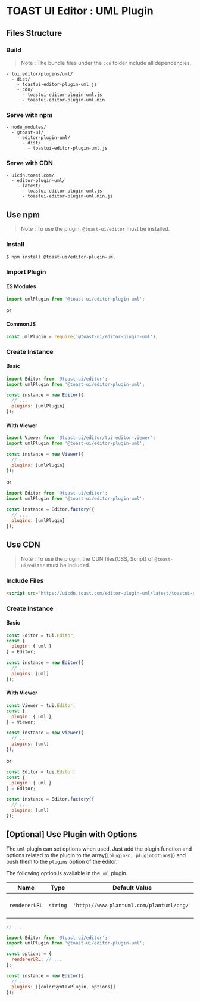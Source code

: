 # TOAST UI Editor : UML Plugin

## Files Structure

### Build

> Note : The bundle files under the `cdn` folder include all dependencies.

```
- tui.editor/plugins/uml/
  - dist/
    - toastui-editor-plugin-uml.js
    - cdn/
      - toastui-editor-plugin-uml.js
      - toastui-editor-plugin-uml.min
```

### Serve with npm

```
- node_modules/
  - @toast-ui/
    - editor-plugin-uml/
      - dist/
        - toastui-editor-plugin-uml.js
```

### Serve with CDN

```
- uicdn.toast.com/
  - editor-plugin-uml/
    - latest/
      - toastui-editor-plugin-uml.js
      - toastui-editor-plugin-uml.min.js
```

## Use npm

> Note : To use the plugin, `@toast-ui/editor` must be installed.

### Install

```sh
$ npm install @toast-ui/editor-plugin-uml
```

### Import Plugin

#### ES Modules

```js
import umlPlugin from '@toast-ui/editor-plugin-uml';
```

or

#### CommonJS

```js
const umlPlugin = require('@toast-ui/editor-plugin-uml');
```

### Create Instance

#### Basic

```js
import Editor from '@toast-ui/editor';
import umlPlugin from '@toast-ui/editor-plugin-uml';

const instance = new Editor({
  // ...
  plugins: [umlPlugin]
});
```

#### With Viewer

```js
import Viewer from '@toast-ui/editor/tui-editor-viewer';
import umlPlugin from '@toast-ui/editor-plugin-uml';

const instance = new Viewer({
  // ...
  plugins: [umlPlugin]
});
```

or

```js
import Editor from '@toast-ui/editor';
import umlPlugin from '@toast-ui/editor-plugin-uml';

const instance = Editor.factory({
  // ...
  plugins: [umlPlugin]
});
```

## Use CDN

> Note : To use the plugin, the CDN files(CSS, Script) of `@toast-ui/editor` must be included.

### Include Files

```html
<script src="https://uicdn.toast.com/editor-plugin-uml/latest/toastui-editor-plugin-uml.min.js"></script>
```

### Create Instance

#### Basic

```js
const Editor = tui.Editor;
const {
  plugin: { uml }
} = Editor;

const instance = new Editor({
  // ...
  plugins: [uml]
});
```

#### With Viewer

```js
const Viewer = tui.Editor;
const {
  plugin: { uml }
} = Viewer;

const instance = new Viewer({
  // ...
  plugins: [uml]
});
```

or

```js
const Editor = tui.Editor;
const {
  plugin: { uml }
} = Editor;

const instance = Editor.factory({
  // ...
  plugins: [uml]
});
```

## [Optional] Use Plugin with Options

The `uml` plugin can set options when used. Just add the plugin function and options related to the plugin to the array(`[pluginFn, pluginOptions]`) and push them to the `plugins` option of the editor.

The following option is available in the `uml` plugin.

| Name              | Type             | Default Value | Description                      |
| ----------------- | ---------------- | ------------- | -------------------------------- |
| `rendererURL`          | `string` | `'http://www.plantuml.com/plantuml/png/'`            | URL of plant uml renderer         |

```js
// ...

import Editor from '@toast-ui/editor';
import umlPlugin from '@toast-ui/editor-plugin-uml';

const options = {
  rendererURL: // ...
};

const instance = new Editor({
  // ...
  plugins: [[colorSyntaxPlugin, options]]
});
```
